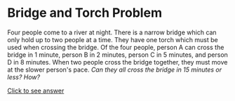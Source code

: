 # Bridge and Torch Problem

Four people come to a river at night. There is a narrow bridge which can only 
hold up to two people at a time. They have one torch which must be used when 
crossing the bridge. Of the four people, person A can cross the bridge in 1 
minute, person B in 2 minutes, person C in 5 minutes, and person D in 8 
minutes. When two people cross the bridge together, they must move at the 
slower person's pace. *Can they all cross the bridge in 15 minutes or less? 
How?*

[Click to see answer](../answers/bridge_and_torch_answer.md)

